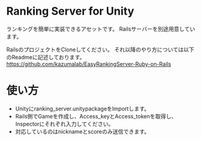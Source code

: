 # Ranking Server for Unity

ランキングを簡単に実装できるアセットです。
Railsサーバーを別途用意しています。

RailsのプロジェクトをCloneしてください。
それ以降のやり方については以下のReadmeに記述しております。
https://github.com/kazumalab/EasyRankingServer-Ruby-on-Rails

# 使い方

- Unityにranking_server.unitypackageをImportします。
- Rails側でGameを作成し、Access_keyとAccess_tokenを取得し、Inspectorにそれぞれ入力してください。
- 対応しているのはnicknameとscoreのみ送信できます。

